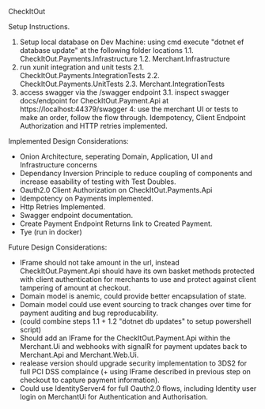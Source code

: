 CheckItOut

Setup Instructions.
1. Setup local database on Dev Machine: using cmd execute "dotnet ef database update" at the following folder locations
  1.1. CheckItOut.Payments.Infrastructure
  1.2. Merchant.Infrastructure
2. run xunit integration and unit tests
  2.1. CheckItOut.Payments.IntegrationTests
  2.2. CheckItOut.Payments.UnitTests
  2.3. Merchant.IntegrationTests
3. access swagger via the /swagger endpoint
  3.1. inspect swagger docs/endpoint for CheckItOut.Payment.Api at https://localhost:44379/swagger
4: use the merchant UI or tests to make an order, follow the flow through. Idempotency, Client Endpoint Authorization and HTTP retries implemented.

Implemented Design Considerations:
 - Onion Architecture, seperating Domain, Application, UI and Infrastructure concerns
 - Dependancy Inversion Principle to reduce coupling of components and increase easability of testing with Test Doubles.
 - Oauth2.0 Client Authorization on CheckItOut.Payments.Api
 - Idempotency on Payments implemented.
 - Http Retries Implemented.
 - Swagger endpoint documentation.
 - Create Payment Endpoint Returns link to Created Payment.
 - Tye (run in docker)

Future Design Considerations:
 - IFrame should not take amount in the url, instead CheckItOut.Payment.Api should have its own basket methods protected with client authentication for merchants to use and protect against client tampering of amount at checkout.
 - Domain model is anemic, could provide better encapsulation of state.
 - Domain model could use event sourcing to track changes over time for payment auditing and bug reproducability.
 - (could combine steps 1.1 + 1.2 "dotnet db updates" to setup powershell script)
 - Should add an IFrame for the CheckItOut.Payment.Api within the Merchant.Ui and webhooks with signalR for payment updates back to Merchant.Api and Merchant.Web.Ui.
 - realease version should upgrade security implementation to 3DS2 for full PCI DSS complaince (+ using IFrame described in previous step on checkout to capture payment information).
 - Could use IdentityServer4 for full Oauth2.0 flows, including Identity user login on MerchantUi for Authentication and Authorisation.